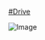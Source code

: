 [#Drive
](https://drive.google.com/drive/folders/1GKdPG60LBvru-e2fMha9NIqRZFCKdvjO)



![Image](https://github.com/user-attachments/assets/80127c9e-17d7-412f-a379-abc8f2e61ad0)
